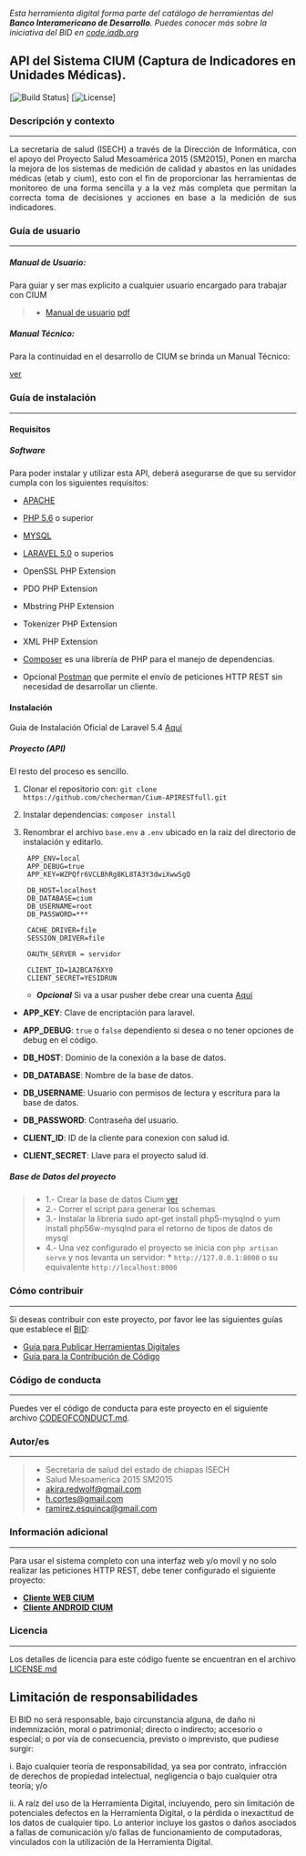 *Esta herramienta digital forma parte del catálogo de herramientas del **Banco Interamericano de Desarrollo**. Puedes conocer más sobre la iniciativa del BID en [code.iadb.org](code.iadb.org)*

## API del Sistema CIUM (Captura de Indicadores en Unidades Médicas).

  

[![Build Status](https://travis-ci.org/laravel/framework.svg)]
[![License](https://poser.pugx.org/laravel/framework/license.svg)]

### Descripción y contexto
---
<p style="text-align: justify;">
La secretaria de salud (ISECH) a través de la Dirección de Informática, con el apoyo del Proyecto Salud Mesoamérica 2015 (SM2015), Ponen en marcha la mejora de los sistemas de medición de calidad y abastos en las unidades médicas (etab y cium), esto con el fin de proporcionar las herramientas de monitoreo de una forma sencilla y a la vez más completa que permitan la correcta toma de decisiones y acciones en base a la medición de sus indicadores.
</p>

### Guía de usuario
---
##### Manual de Usuario:
Para guiar y ser mas explicito a cualquier usuario encargado para trabajar con CIUM

 > - [Manual de usuario](public/api/Contents) [pdf](public/manual-usuario.pdf)

  
##### Manual Técnico:

Para la continuidad en el desarrollo de CIUM se brinda un Manual Técnico:

[ver](public/doc)

### Guía de instalación
---
#### Requisitos
##### Software
Para poder instalar y utilizar esta API, deberá asegurarse de que su servidor cumpla con los siguientes requisitos:

* [APACHE]('http://www.apache.org/')
* [PHP 5.6]('https://secure.php.net/')  o superior 
* [MYSQL]('https://www.mysql.com/')
* [LARAVEL 5.0]('http://laravel.com/docs/master') o superios

* OpenSSL PHP Extension
* PDO PHP Extension
* Mbstring PHP Extension
* Tokenizer PHP Extension
* XML PHP Extension
* [Composer](https://getcomposer.org/) es una librería de PHP para el manejo de dependencias.
* Opcional [Postman](https://www.getpostman.com/) que permite el envío de peticiones HTTP REST sin necesidad de desarrollar un cliente.

#### Instalación
Guia de Instalación Oficial de Laravel 5.4 [Aquí](https://laravel.com/docs/5.4/installation)
##### Proyecto (API)
El resto del proceso es sencillo.
1. Clonar el repositorio con: `git clone https://github.com/checherman/Cium-APIRESTfull.git`
2. Instalar dependencias: `composer install`
3. Renombrar el archivo `base.env` a `.env` ubicado en la raiz del directorio de instalación y editarlo.
       
        APP_ENV=local
        APP_DEBUG=true
        APP_KEY=WZPQfr6VCLBhRg8KL8TA3Y3dwiXwwSgQ

        DB_HOST=localhost
        DB_DATABASE=cium
        DB_USERNAME=root
        DB_PASSWORD=***

        CACHE_DRIVER=file
        SESSION_DRIVER=file

        OAUTH_SERVER = servidor

        CLIENT_ID=1A2BCA76XY0
        CLIENT_SECRET=YESIDRUN
       
    * ***Opcional*** Si va a usar pusher debe crear una cuenta [Aquí](https://pusher.com/)
    
* **APP_KEY**: Clave de encriptación para laravel.
* **APP_DEBUG**: `true` o `false` dependiento si desea o no tener opciones de debug en el código.
* **DB_HOST**: Dominio de la conexión a la base de datos.
* **DB_DATABASE**: Nombre de la base de datos.
* **DB_USERNAME**: Usuario con permisos de lectura y escritura para la base de datos.
* **DB_PASSWORD**: Contraseña del usuario.

* **CLIENT_ID**: ID de la cliente para conexion con salud id.
* **CLIENT_SECRET**: Llave para el proyecto salud id.

##### Base de Datos del proyecto
> - 1.- Crear la base de datos Cium	[ver](database)
> - 2.- Correr el script para generar los schemas 
> - 3.- Instalar la libreria sudo apt-get install php5-mysqlnd o yum install php56w-mysqlnd para el retorno de tipos de datos de mysql
> - 4.- Una vez configurado el proyecto se inicia con `php artisan serve` y nos levanta un servidor: 
    * `http://127.0.0.1:8000` o su equivalente `http://localhost:8000`

### Cómo contribuir
---
Si deseas contribuir con este proyecto, por favor lee las siguientes guías que establece el [BID](https://www.iadb.org/es "BID"):

* [Guía para Publicar Herramientas Digitales](https://el-bid.github.io/guia-de-publicacion/ "Guía para Publicar") 
* [Guía para la Contribución de Código](https://github.com/EL-BID/Plantilla-de-repositorio/blob/master/CONTRIBUTING.md "Guía de Contribución de Código")

### Código de conducta 
---
Puedes ver el código de conducta para este proyecto en el siguiente archivo [CODEOFCONDUCT.md](https://github.com/EL-BID/Supervision-SISBEN-ML/blob/master/CODEOFCONDUCT.md).

### Autor/es
---
> - Secretaria de salud del estado de chiapas ISECH
> - Salud Mesoamerica 2015 SM2015
> - akira.redwolf@gmail.com 
> - h.cortes@gmail.com 
> - ramirez.esquinca@gmail.com

### Información adicional
---
Para usar el sistema completo con una interfaz web y/o movil y no solo realizar las peticiones HTTP REST, debe tener configurado el siguiente proyecto:
* **[Cliente WEB CIUM](https://github.com/checherman/Cium-Cliente-Web "Proyecto WEB que complenta el sistema")**
* **[Cliente ANDROID CIUM](https://github.com/joramdeveloper/CIUM_movil "Proyecto WEB que complenta el sistema")**

### Licencia 
---
Los detalles de licencia para este código fuente se encuentran en el archivo  [LICENSE.md](https://github.com/checherman/Cium-APIRESTfull/blob/master/LICENSE.md)

## Limitación de responsabilidades

El BID no será responsable, bajo circunstancia alguna, de daño ni indemnización, moral o patrimonial; directo o indirecto; accesorio o especial; o por vía de consecuencia, previsto o imprevisto, que pudiese surgir:

i. Bajo cualquier teoría de responsabilidad, ya sea por contrato, infracción de derechos de propiedad intelectual, negligencia o bajo cualquier otra teoría; y/o

ii. A raíz del uso de la Herramienta Digital, incluyendo, pero sin limitación de potenciales defectos en la Herramienta Digital, o la pérdida o inexactitud de los datos de cualquier tipo. Lo anterior incluye los gastos o daños asociados a fallas de comunicación y/o fallas de funcionamiento de computadoras, vinculados con la utilización de la Herramienta Digital.